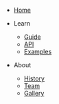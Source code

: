 - [Home](/)
- Learn
  - [Guide](/guide/occa/introduction)
  - [API](/api/)
  - [Examples](/examples/)

- About
  - [History](/history)
  - [Team](/team)
  - [Gallery](/gallery)
